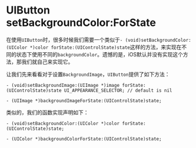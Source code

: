 # UIButton setBackgroundColor:ForState

在使用`UIButton`时，很多时候我们需要一个类似于`- (void)setBackgroundColor:(UIColor *)color forState:(UIControlState)state`这样的方法，来实现在不同的状态下使用不同的`backgroundColor`。遗憾的是，iOS默认并没有实现这个方法，那我们就自己来实现它。

让我们先来看看对于设置`BackgroundImage`，`UIButton`提供了如下方法：
```
- (void)setBackgroundImage:(UIImage *)image forState:(UIControlState)state UI_APPEARANCE_SELECTOR; // default is nil

- (UIImage *)backgroundImageForState:(UIControlState)state;

```

类似的，我们的函数实现声明如下：

```
- (void)setBackgroundColor:(UIColor *)color forState:(UIControlState)state;

- (UIColor *)backgroundColorForState:(UIControlState)state;

```